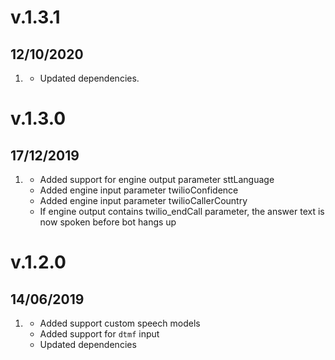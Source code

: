 # v.1.3.1
## 12/10/2020
1. [](#improved)
    * Updated dependencies. 

# v.1.3.0
## 17/12/2019

1. [](#improved)
    * Added support for engine output parameter sttLanguage 
    * Added engine input parameter twilioConfidence
    * Added engine input parameter twilioCallerCountry
    * If engine output contains twilio_endCall parameter, the answer text is now spoken before bot hangs up 

# v.1.2.0
## 14/06/2019

1. [](#improved)
    * Added support custom speech models
    * Added support for `dtmf` input 
    * Updated dependencies
